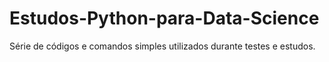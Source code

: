 # Estudos-Python-para-Data-Science
Série de códigos e comandos simples utilizados durante testes e estudos.
